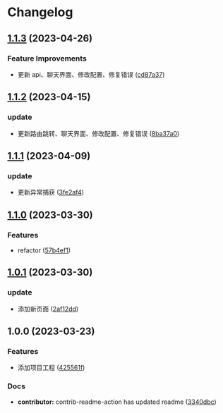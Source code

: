 # Changelog

## [1.1.3](https://github.com/mason369/future-front-end/compare/v1.1.2...v1.1.3) (2023-04-26)

### Feature Improvements

-   更新 api、聊天界面、修改配置、修复错误 ([cd87a37](https://github.com/mason369/future-front-end/commit/cd87a37b052331766a3c0ee9cd1cbe0ad7a18703))

## [1.1.2](https://github.com/mason369/future-front-end/compare/v1.1.1...v1.1.2) (2023-04-15)

### update

-   更新路由跳转、聊天界面、修改配置、修复错误 ([8ba37a0](https://github.com/mason369/future-front-end/commit/8ba37a00a07dc8597e3f7d81ba0a0d1a6a0c9c41))

## [1.1.1](https://github.com/mason369/future-front-end/compare/v1.1.0...v1.1.1) (2023-04-09)

### update

-   更新异常捕获 ([3fe2af4](https://github.com/mason369/future-front-end/commit/3fe2af487d32dc15e510f793fcc0817b08cf68d9))

## [1.1.0](https://github.com/mason369/future-front-end/compare/v1.0.1...v1.1.0) (2023-03-30)

### Features

-   refactor ([57b4ef1](https://github.com/mason369/future-front-end/commit/57b4ef14bfcd3560222e4bdbfa2539a8df9fa452))

## [1.0.1](https://github.com/mason369/future-front-end/compare/v1.0.0...v1.0.1) (2023-03-30)

### update

-   添加新页面 ([2af12dd](https://github.com/mason369/future-front-end/commit/2af12dd90f447a674ce48c25ba237db1713fad29))

## 1.0.0 (2023-03-23)

### Features

-   添加项目工程 ([425561f](https://github.com/mason369/future-front-end/commit/425561f5c0fa1260f09765104bedf0a44d239f35))

### Docs

-   **contributor:** contrib-readme-action has updated readme ([3340dbc](https://github.com/mason369/future-front-end/commit/3340dbc73fd5b0107e7f3a3798046394f96df973))
